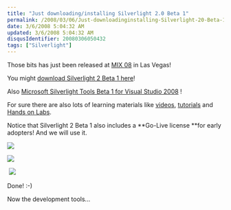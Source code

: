 ```yaml
---
title: "Just downloading/installing Silverlight 2.0 Beta 1"
permalink: /2008/03/06/Just-downloadinginstalling-Silverlight-20-Beta-1/
date: 3/6/2008 5:04:32 AM
updated: 3/6/2008 5:04:32 AM
disqusIdentifier: 20080306050432
tags: ["Silverlight"]
---
```

Those bits has just been released at [MIX 08](http://visitmix.com/2008) in Las Vegas!

You might [download Silverlight 2 Beta 1 here](http://www.microsoft.com/silverlight/resources/installationFiles.aspx?v=2.0)!
<!-- more -->

Also [Microsoft Silverlight Tools Beta 1 for Visual Studio 2008](http://www.microsoft.com/downloads/details.aspx?FamilyId=E0BAE58E-9C0B-4090-A1DB-F134D9F095FD&displaylang=en) !

For sure there are also lots of learning materials like [videos](http://www.silverlight.net/Learn/videocat.aspx?cat=2), [tutorials](http://www.silverlight.net/learn/tutorials.aspx) and [Hands on Labs](http://www.silverlight.net/learn/labs.aspx). 

Notice that Silverlight 2 Beta 1 also includes a **Go-Live license **for early adopters! And we will use it.

![](http://farm4.static.flickr.com/3086/2312369419_049e25e75e_o.jpg) 

![](http://farm4.static.flickr.com/3179/2312373001_bcb62b0ebe_o.jpg) 

 ![](http://farm4.static.flickr.com/3292/2312374875_100230d1d6_o.jpg) 

Done! :-)

Now the development tools...
